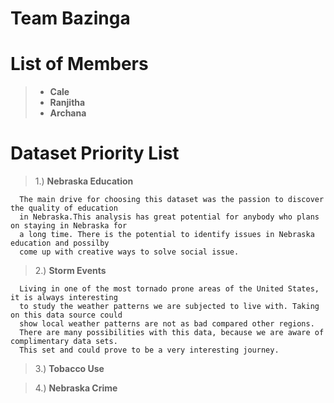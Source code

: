 # Team Bazinga

# List of Members

> * **Cale**
> * **Ranjitha**
> * **Archana**

# Dataset Priority List

> 1.) **Nebraska Education** 

      The main drive for choosing this dataset was the passion to discover the quality of education 
      in Nebraska.This analysis has great potential for anybody who plans on staying in Nebraska for 
      a long time. There is the potential to identify issues in Nebraska education and possilby
      come up with creative ways to solve social issue.
      
> 2.) **Storm Events**

      Living in one of the most tornado prone areas of the United States, it is always interesting 
      to study the weather patterns we are subjected to live with. Taking on this data source could 
      show local weather patterns are not as bad compared other regions. 
      There are many possibilities with this data, because we are aware of complimentary data sets. 
      This set and could prove to be a very interesting journey.
      
> 3.) **Tobacco Use**

> 4.) **Nebraska Crime**
